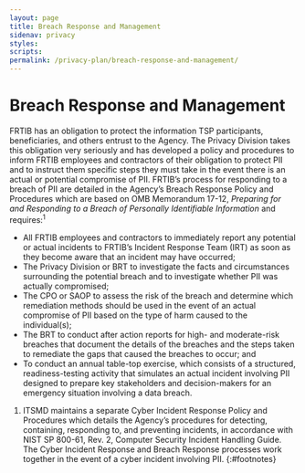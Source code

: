 ```yaml
---
layout: page
title: Breach Response and Management
sidenav: privacy
styles:
scripts:
permalink: /privacy-plan/breach-response-and-management/
---
```

# Breach Response and Management

FRTIB has an obligation to protect the information TSP participants, beneficiaries, and others entrust to the Agency. The Privacy Division takes this obligation very seriously and has developed a policy and procedures to inform FRTIB employees and contractors of their obligation to protect PII and to instruct them specific steps they must take in the event there is an actual or potential compromise of PII. FRTIB’s process for responding to a breach of PII are detailed in the Agency’s Breach Response Policy and Procedures which are based on OMB Memorandum 17-12, _Preparing for and Responding to a Breach of Personally Identifiable Information_ and requires:<sup>1</sup>

- All FRTIB employees and contractors to immediately report any potential or actual incidents to FRTIB’s Incident Response Team (IRT) as soon as they become aware that an incident may have occurred;
- The Privacy Division or BRT to investigate the facts and circumstances surrounding the potential breach and to investigate whether PII was actually compromised;
- The CPO or SAOP to assess the risk of the breach and determine which remediation methods should be used in the event of an actual compromise of PII based on the type of harm caused to the individual(s);
- The BRT to conduct after action reports for high- and moderate-risk breaches that document the details of the breaches and the steps taken to remediate the gaps that caused the breaches to occur; and
- To conduct an annual table-top exercise, which consists of a structured, readiness-testing activity that simulates an actual incident involving PII designed to prepare key stakeholders and decision-makers for an emergency situation involving a data breach.

1. ITSMD maintains a separate Cyber Incident Response Policy and Procedures which details the Agency’s procedures for detecting, containing, responding to, and preventing incidents, in accordance with NIST SP 800-61, Rev. 2, Computer Security Incident Handling Guide. The Cyber Incident Response and Breach Response processes work together in the event of a cyber incident involving PII.
{:#footnotes}


<!-- CONTENT END -->
